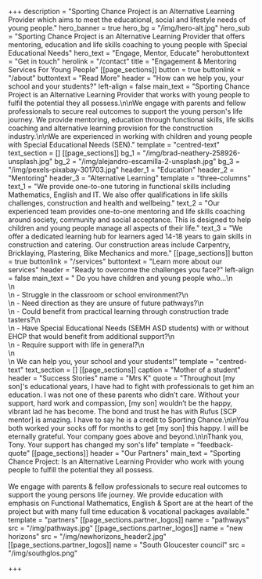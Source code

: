 +++
description = "Sporting Chance Project is an Alternative Learning Provider which aims to meet the educational, social and lifestyle needs of young people."
hero_banner = true
hero_bg = "/img/hero-alt.jpg"
hero_sub = "Sporting Chance Project is an Alternative Learning Provider that offers mentoring, education and life skills coaching to young people with Special Educational Needs"
hero_text = "Engage, Mentor, Educate"
herobuttontext = "Get in touch"
herolink = "/contact"
title = "Engagement & Mentoring Services For Young People"
[[page_sections]]
button = true
buttonlink = "/about"
buttontext = "Read More"
header = "How can we help you, your school and your students?"
left-align = false
main_text = "Sporting Chance Project is an Alternative Learning Provider that works with young people to fulfil the potential they all possess.\n\nWe engage with parents and fellow professionals to secure real outcomes to support the young person's life journey. We provide mentoring, education through functional skills, life skills coaching and alternative learning provision for the construction industry.\n\nWe are experienced in working with children and young people with Special Educational Needs (SEN)."
template = "centred-text"
text_section = []
[[page_sections]]
bg_1 = "/img/brad-neathery-258926-unsplash.jpg"
bg_2 = "/img/alejandro-escamilla-2-unsplash.jpg"
bg_3 = "/img/pexels-pixabay-301703.jpg"
header_1 = "Education"
header_2 = "Mentoring"
header_3 = "Alternative Learning"
template = "three-columns"
text_1 = "We provide one-to-one tutoring in functional skills including Mathematics, English and IT. We also offer qualifications in life skills challenges, construction and health and wellbeing."
text_2 = "Our experienced team provides one-to-one mentoring and life skills coaching around society, community and social acceptance. This is designed to help children and young people manage all aspects of their life."
text_3 = "We offer a dedicated learning hub for learners aged 14-18 years to gain skills in construction and catering. Our construction areas include Carpentry, Bricklaying, Plastering, Bike Mechanics and more."
[[page_sections]]
button = true
buttonlink = "/services"
buttontext = "Learn more about our services"
header = "Ready to overcome the challenges you face?"
left-align = false
main_text = "    Do you have children and young people who...\n    <br>\n    <br>\n    - Struggle in the classroom or school environment?</li>\n    <br>\n    - Need direction as they are unsure of future pathways?</li>\n    <br>\n    - Could benefit from practical learning through construction trade tasters?</li>\n    <br>\n    - Have Special Educational Needs (SEMH ASD students) with or without EHCP that would benefit from additional support?</li>\n    <br>\n    - Require support with life in general?</li>\n    <br>\n    <br>\n    We can help you, your school and your students!"
template = "centred-text"
text_section = []
[[page_sections]]
caption = "Mother of a student"
header = "Success Stories"
name = "Mrs K"
quote = "Throughout [my son]'s educational years, I have had to fight with professionals to get him an education. I was not one of these parents who didn’t care. Without your support, hard work and compassion, [my son] wouldn’t be the happy, vibrant lad he has become. The bond and trust he has with Rufus [SCP mentor] is amazing. I have to say he is a credit to Sporting Chance.\n\nYou both worked your socks off for months to get [my son] this happy.  I will be eternally grateful. Your company goes above and beyond.\n\nThank you, Tony. Your support has changed my son's life"
template = "feedback-quote"
[[page_sections]]
header = "Our Partners"
main_text = "Sporting Chance Project: Is an Alternative Learning Provider who work with young people to fulfill the potential they all possess. <br/> <br/> We engage with parents & fellow professionals to secure real outcomes to support the young persons life journey.  We provide education with emphasis on Functional Mathematics, English & Sport are at the heart of the project but with many full time education & vocational packages available."
template = "partners"
[[page_sections.partner_logos]]
name = "pathways"
src = "/img/pathways.jpg"
[[page_sections.partner_logos]]
name = "new horizons"
src = "/img/newhorizons_header2.jpg"
[[page_sections.partner_logos]]
name = "South Gloucester council"
src = "/img/southglos.png"

+++
